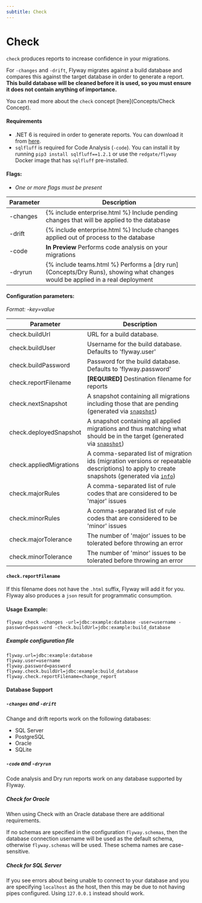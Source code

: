 ```yaml
---
subtitle: Check
---
```


# Check

`check` produces reports to increase confidence in your migrations.

For `-changes` and `-drift`, Flyway migrates against a build database and compares this against the target database in order to generate a report.
**This build database will be cleaned before it is used, so you must ensure it does not contain anything of importance.**

You can read more about the `check` concept [here](Concepts/Check Concept).

#### Requirements
- .NET 6 is required in order to generate reports. You can download it from [here](https://dotnet.microsoft.com/en-us/download/dotnet/6.0).
- `sqlfluff` is required for Code Analysis (`-code`). You can install it by running `pip3 install sqlfluff==1.2.1` or use the `redgate/flyway` Docker image that has `sqlfluff` pre-installed.

#### Flags:
- _One or more flags must be present_

| Parameter                     | Description
| ----------------------------- | --------------------------------------------------------------
|    -changes                   | {% include enterprise.html %} Include pending changes that will be applied to the database
|    -drift                     | {% include enterprise.html %} Include changes applied out of process to the database
|    -code                      | **In Preview** Performs code analysis on your migrations
|    -dryrun                    | {% include teams.html %} Performs a [dry run](Concepts/Dry Runs), showing what changes would be applied in a real deployment

#### Configuration parameters:
 _Format: -key=value_

| Parameter                     | Description
| ----------------------------- | -----------------------------------------------------------
|    check.buildUrl             | URL for a build database.
|    check.buildUser            | Username for the build database. Defaults to 'flyway.user'
|    check.buildPassword        | Password for the build database. Defaults to 'flyway.password'
|    check.reportFilename       | **[REQUIRED]** Destination filename for reports
|    check.nextSnapshot         | A snapshot containing all migrations including those that are pending (generated via [`snapshot`](Commands/snapshot))
|    check.deployedSnapshot     | A snapshot containing all applied migrations and thus matching what should be in the target (generated via [`snapshot`](Commands/snapshot))
|    check.appliedMigrations    | A comma-separated list of migration ids (migration versions or repeatable descriptions) to apply to create snapshots (generated via [`info`](Commands/info))
|    check.majorRules           | A comma-separated list of rule codes that are considered to be 'major' issues
|    check.minorRules           | A comma-separated list of rule codes that are considered to be 'minor' issues
|    check.majorTolerance       | The number of 'major' issues to be tolerated before throwing an error
|    check.minorTolerance       | The number of 'minor' issues to be tolerated before throwing an error

#### `check.reportFilename`

If this filename does not have the `.html` suffix, Flyway will add it for you. Flyway also produces a `json` result for programmatic consumption.

#### Usage Example:
```
flyway check -changes -url=jdbc:example:database -user=username -password=password -check.buildUrl=jdbc:example:build_database
```

##### Example configuration file

```properties
flyway.url=jdbc:example:database
flyway.user=username
flyway.password=password
flyway.check.buildUrl=jdbc:example:build_database
flyway.check.reportFilename=change_report
```

#### Database Support

##### `-changes` and `-drift`

Change and drift reports work on the following databases:

- SQL Server
- PostgreSQL
- Oracle
- SQLite

##### `-code` and `-dryrun`

Code analysis and Dry run reports work on any database supported by Flyway.

##### Check for Oracle

When using Check with an Oracle database there are additional requirements.

If no schemas are specified in the configuration `flyway.schemas`, then the database connection username will be used as the default schema, otherwise `flyway.schemas` will be used.
These schema names are case-sensitive.

##### Check for SQL Server

If you see errors about being unable to connect to your database and you are specifying `localhost` as the host, then this may be due to not having pipes configured. Using `127.0.0.1` instead should work.
